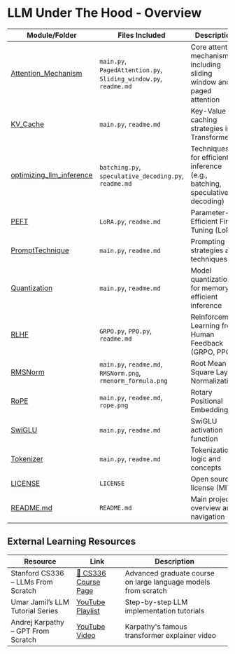 

# LLM Under The Hood - Overview

| Module/Folder         | Files Included                                                                 | Description                                                  |
|-----------------------|----------------------------------------------------------------------------------|--------------------------------------------------------------|
| [Attention_Mechanism](https://github.com/Sagor0078/llm-under-the-hood/tree/main/Attention_Mechanism) | `main.py`, `PagedAttention.py`, `Sliding_window.py`, `readme.md` | Core attention mechanisms including sliding window and paged attention |
| [KV_Cache](https://github.com/Sagor0078/llm-under-the-hood/tree/main/KV_Cache)                         | `main.py`, `readme.md`                                      | Key-Value caching strategies in Transformers                |
| [optimizing_llm_inference](https://github.com/Sagor0078/llm-under-the-hood/tree/main/optimizing_llm_inference) | `batching.py`, `speculative_decoding.py`, `readme.md`        | Techniques for efficient inference (e.g., batching, speculative decoding) |
| [PEFT](https://github.com/Sagor0078/llm-under-the-hood/tree/main/PEFT)                                 | `LoRA.py`, `readme.md`                                       | Parameter-Efficient Fine-Tuning (LoRA)                      |
| [PromptTechnique](https://github.com/Sagor0078/llm-under-the-hood/tree/main/PromptTechnique)           | `main.py`, `readme.md`                                      | Prompting strategies and techniques                        |
| [Quantization](https://github.com/Sagor0078/llm-under-the-hood/tree/main/Quantization)                 | `main.py`, `readme.md`                                      | Model quantization for memory-efficient inference           |
| [RLHF](https://github.com/Sagor0078/llm-under-the-hood/tree/main/RLHF)                                 | `GRPO.py`, `PPO.py`, `readme.md`                            | Reinforcement Learning from Human Feedback (GRPO, PPO)     |
| [RMSNorm](https://github.com/Sagor0078/llm-under-the-hood/tree/main/RMSNorm)                           | `main.py`, `readme.md`, `RMSNorm.png`, `rmenorm_formula.png`| Root Mean Square Layer Normalization                        |
| [RoPE](https://github.com/Sagor0078/llm-under-the-hood/tree/main/RoPE)                                 | `main.py`, `readme.md`, `rope.png`                          | Rotary Positional Embeddings                               |
| [SwiGLU](https://github.com/Sagor0078/llm-under-the-hood/tree/main/SwiGLU)                             | `main.py`, `readme.md`                                      | SwiGLU activation function                                 |
| [Tokenizer](https://github.com/Sagor0078/llm-under-the-hood/tree/main/Tokenizer)                       | `main.py`, `readme.md`                                      | Tokenization logic and concepts                           |
| [LICENSE](https://github.com/Sagor0078/llm-under-the-hood/blob/main/LICENSE)                           | `LICENSE`                                                    | Open source license (MIT)                                  |
| [README.md](https://github.com/Sagor0078/llm-under-the-hood/blob/main/README.md)                       | `README.md`                                                  | Main project overview and navigation                        |


## External Learning Resources

| Resource | Link | Description |
|---------|------|-------------|
| Stanford CS336 – LLMs From Scratch | [🔗 CS336 Course Page](https://web.stanford.edu/class/cs336/) | Advanced graduate course on large language models from scratch |
| Umar Jamil’s LLM Tutorial Series | [YouTube Playlist](https://www.youtube.com/@umarjamilai/featured) | Step-by-step LLM implementation tutorials |
| Andrej Karpathy – GPT From Scratch | [YouTube Video](https://www.youtube.com/watch?v=kCc8FmEb1nY) | Karpathy's famous transformer explainer video |

